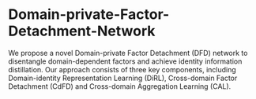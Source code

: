 # Domain-private-Factor-Detachment-Network
We propose a novel Domain-private Factor Detachment (DFD) network to disentangle domain-dependent factors and achieve identity information distillation. Our approach consists of three key components, including Domain-identity Representation Learning (DiRL), Cross-domain Factor Detachment (CdFD) and Cross-domain Aggregation Learning (CAL).
